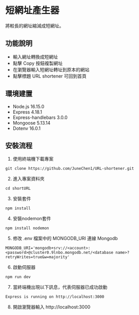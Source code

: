 # 短網址產生器
將較長的網址縮減成短網址。
## 功能說明
+ 輸入網址轉換成短網址
+ 點擊 Copy 按鈕複製網址
+ 在瀏覽器輸入短網址轉址到原本的網站
+ 點擊標題 URL shortener 可回到首頁
## 環境建置
+ Node.js 16.15.0
+ Express 4.18.1
+ Express-handlebars 3.0.0
+ Mongoose 5.13.14
+ Dotenv 16.0.1
## 安裝流程
1. 使用終端機下載專案
```
git clone https://github.com/JuneChen1/URL-shortener.git
```
2. 進入專案資料夾
```
cd shortURL
```
3. 安裝套件
```
npm install
```
4. 安裝nodemon套件
```
npm install nodemon
```
5. 修改 .env 檔案中的 MONGODB_URI 連線 Mongodb
```
MONGODB_URI='mongodb+srv://<account>:<password>@cluster0.9lnbo.mongodb.net/<database name>?retryWrites=true&w=majority'
```
6. 啟動伺服器
```
npm run dev
```
7. 當終端機出現以下訊息，代表伺服器已成功啟動
```
Express is running on http://localhost:3000
```
8. 開啟瀏覽器輸入 http://localhost:3000
